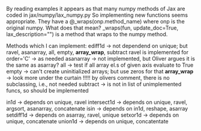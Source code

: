 
By reading examples it appears as that many numpy methods of Jax are coded in jax/numpy/lax_numpy.py
So implementing new functions seems appropriate.
They have a @_wraps(onp.method_name) where onp is the original numpy. What does that mean? _wraps(fun, update_doc=True, lax_description="") is a method that wraps to the numpy method.

Methods which I can implement:
ediff1d -> not dependend on unique; but ravel, asanarray, all, empty, __array_wrap__, subtract
ravel is implemented for order='C' -> as needed
asanarray -> not implemented, but Oliver argues it is the same as asarray?
all -> test if all array el.s of given axis evaluate to True
empty -> can't create uninitialized arrays; but use zeros for that
__array_wrap__ -> look more under the curtain !!!!! by olivers comment, there is no subclassing, i.e., not needed
subtract -> is not in list of unimplemented funcs, so should be implemented

in1d -> depends on unique, ravel
intersect1d -> depends on unique, ravel, argsort, asanarray, concatenate
isin -> depends on in1d, reshape, asarray
setdiff1d -> depends on asarray, ravel, unique
setxor1d -> depends on unique, concatenate
union1d -> depends on unique, concatentate
